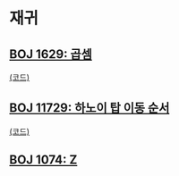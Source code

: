 # 재귀

## [BOJ 1629: 곱셈](https://www.acmicpc.net/problem/1629)
[(코드)](https://github.com/DJ-archive/Algorithm-DataStructure/blob/main/0minyoung0/algorithm/11_재귀/Boj1629.java)

## [BOJ 11729: 하노이 탑 이동 순서](https://www.acmicpc.net/problem/11729)

[(코드)](https://github.com/DJ-archive/Algorithm-DataStructure/blob/main/0minyoung0/algorithm/11_재귀/Boj11729.java)

## [BOJ 1074: Z](https://www.acmicpc.net/problem/1074)